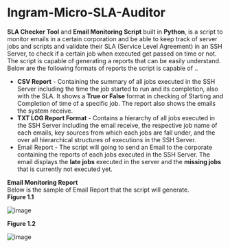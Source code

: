 # Ingram-Micro-SLA-Auditor

<b>SLA Checker Tool</b> and <b>Email Monitoring Script</b> built in <b>Python</b>, is a script to monitor emails in a certain corporation and be able to keep track of server jobs and scripts and validate their SLA (Service Level Agreement) in an SSH Server, to check if a certain job when executed get passed on time or not.
The script is capable of generating a reports that can be easily understand. Below are the following formats of reports the script is capable of ..
<ul>
  <li><b>CSV Report</b> - Containing the summary of all jobs executed in the SSH Server including the time the job started to run and its completion, also with the SLA. It shows a <b>True or False</b> format in checking of Starting and Completion of time of a specific job. The report also shows the emails the system receive.</li>
  <li><b>TXT LOG Report Format</b> - Contains a hierarchy of all jobs executed in the SSH Server including the email receive, the respective job name of each emails, key sources from which each jobs are fall under, and the over all hierarchical structures of executions in the SSH Server.</li>
  <li>Email Report - The script will going to send an Email to the corporate containing the reports of each jobs executed in the SSH Server. The email displays the <b>late jobs</b> executed in the server and the <b>missing jobs</b> that is currently not executed yet.</li>
</ul>

<b>Email Monitoring Report</b><br/>
Below is the sample of Email Report that the script will generate.<br/>
<b>Figure 1.1</b>

![image](https://user-images.githubusercontent.com/45601866/75426507-c6d83c00-597f-11ea-98b9-e62faec3c1d0.png)

<b>Figure 1.2</b>

![image](https://user-images.githubusercontent.com/45601866/75426621-06068d00-5980-11ea-9754-45f454284307.png)

